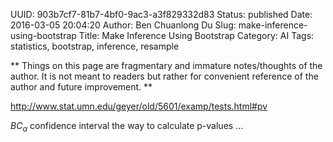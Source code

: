 UUID: 903b7cf7-81b7-4bf0-9ac3-a3f829332d83
Status: published
Date: 2016-03-05 20:04:20
Author: Ben Chuanlong Du
Slug: make-inference-using-bootstrap
Title: Make Inference Using Bootstrap
Category: AI
Tags: statistics, bootstrap, inference, resample

**
Things on this page are
fragmentary and immature notes/thoughts of the author.
It is not meant to readers
but rather for convenient reference of the author and future improvement.
**

http://www.stat.umn.edu/geyer/old/5601/examp/tests.html#pv

$BC_{\alpha}$ confidence interval
the way to calculate p-values ...
